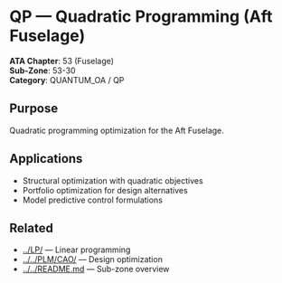 # QP — Quadratic Programming (Aft Fuselage)

**ATA Chapter**: 53 (Fuselage)  
**Sub-Zone**: 53-30  
**Category**: QUANTUM_OA / QP

## Purpose

Quadratic programming optimization for the Aft Fuselage.

## Applications

- Structural optimization with quadratic objectives
- Portfolio optimization for design alternatives
- Model predictive control formulations

## Related

- [../LP/](../LP/) — Linear programming
- [../../PLM/CAO/](../../PLM/CAO/) — Design optimization
- [../../README.md](../../README.md) — Sub-zone overview
